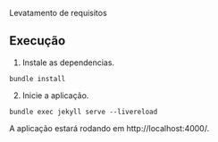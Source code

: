 Levatamento de requisitos

## Execução
1. Instale as dependencias.
```
bundle install
```

2. Inicie a aplicação.
```
bundle exec jekyll serve --livereload
```

A aplicação estará rodando em http://localhost:4000/.
